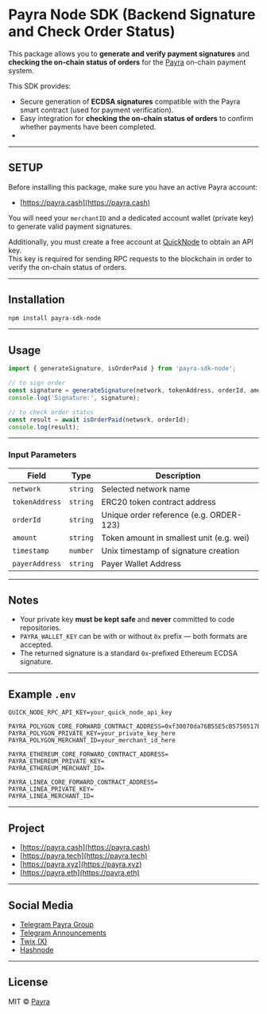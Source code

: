 
# Payra Node SDK (Backend Signature and Check Order Status)

This package allows you to **generate and verify payment signatures** and **checking the on-chain status of orders** for the [Payra](https://payra.cash) on-chain payment system.  

This SDK provides:  
- Secure generation of **ECDSA signatures** compatible with the Payra smart contract (used for payment verification).  
- Easy integration for **checking the on-chain status of orders** to confirm whether payments have been completed.
-
---

## SETUP

Before installing this package, make sure you have an active Payra account:

- [https://payra.cash](https://payra.cash)

You will need your `merchantID` and a dedicated account wallet (private key) to generate valid payment signatures.

Additionally, you must create a free account at [QuickNode](https://www.quicknode.com/) to obtain an API key.  
This key is required for sending RPC requests to the blockchain in order to verify the on-chain status of orders.

---

## Installation

```bash
npm install payra-sdk-node
```

---

## Usage

```ts
import { generateSignature, isOrderPaid } from 'payra-sdk-node';

// to sign order
const signature = generateSignature(network, tokenAddress, orderId, amount, timestamp, payerAddress);
console.log('Signature:', signature);

// to check order status
const result = await isOrderPaid(network, orderId);
console.log(result);
```

---

### Input Parameters

| Field         | Type     | Description                                  |
|--------------|----------|----------------------------------------------|
| `network`    | `string` | Selected network name                        |
| `tokenAddress` | `string` | ERC20 token contract address                 |
| `orderId`     | `string` | Unique order reference (e.g. ORDER-123)      |
| `amount`      | `string` | Token amount in smallest unit (e.g. wei)     |
| `timestamp`   | `number` | Unix timestamp of signature creation         |
| `payerAddress`   | `string` | Payer Wallet Address                         |

---

## Notes

- Your private key **must be kept safe** and **never** committed to code repositories.
- `PAYRA_WALLET_KEY` can be with or without `0x` prefix — both formats are accepted.
- The returned signature is a standard `0x`-prefixed Ethereum ECDSA signature.

---

## Example `.env`

```env
QUICK_NODE_RPC_API_KEY=your_quick_node_api_key

PAYRA_POLYGON_CORE_FORWARD_CONTRACT_ADDRESS=0xf30070da76B55E5cB5750517E4DECBD6Cc5ce5a8
PAYRA_POLYGON_PRIVATE_KEY=your_private_key_here
PAYRA_POLYGON_MERCHANT_ID=your_merchant_id_here

PAYRA_ETHEREUM_CORE_FORWARD_CONTRACT_ADDRESS=
PAYRA_ETHEREUM_PRIVATE_KEY=
PAYRA_ETHEREUM_MERCHANT_ID=

PAYRA_LINEA_CORE_FORWARD_CONTRACT_ADDRESS=
PAYRA_LINEA_PRIVATE_KEY=
PAYRA_LINEA_MERCHANT_ID=
```

---

## Project

-   [https://payra.cash](https://payra.cash)
-   [https://payra.tech](https://payra.tech)
-   [https://payra.xyz](https://payra.xyz)
-   [https://payra.eth](https://payra.eth)

---

## Social Media

- [Telegram Payra Group](https://t.me/+GhTyJJrd4SMyMDA0)
- [Telegram Announcements](https://t.me/payracash)
- [Twix (X)](https://x.com/PayraCash)
- [Hashnode](https://payra.hashnode.dev)

---

##  License

MIT © [Payra](https://github.com/payracash)
